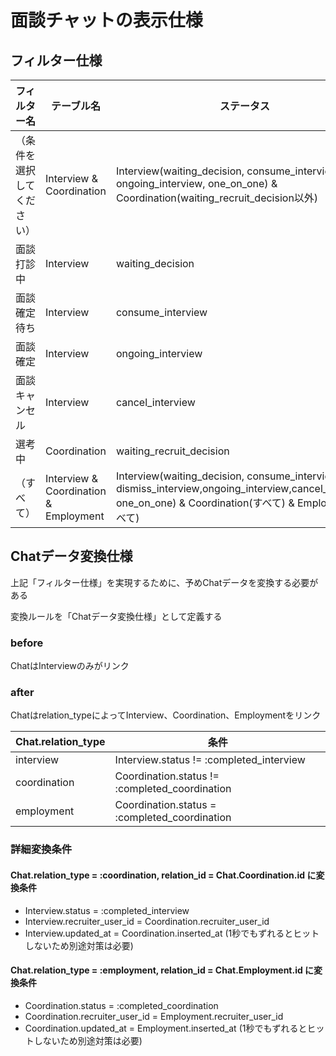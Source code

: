 # 面談チャットの表示仕様


## フィルター仕様

|フィルター名|テーブル名|ステータス|
|--------------|--------|--------- |
|（条件を選択してください）|Interview & Coordination|Interview(waiting_decision, consume_interview, ongoing_interview, one_on_one) & Coordination(waiting_recruit_decision以外)|
|面談打診中|Interview|waiting_decision|
|面談確定待ち|Interview|consume_interview|
|面談確定|Interview|ongoing_interview|
|面談キャンセル|Interview|cancel_interview|
|選考中|Coordination|waiting_recruit_decision|
| （すべて）|Interview & Coordination & Employment|Interview(waiting_decision, consume_interview, dismiss_interview,ongoing_interview,cancel_interview, one_on_one) & Coordination(すべて) & Employment(すべて)|


## Chatデータ変換仕様
上記「フィルター仕様」を実現するために、予めChatデータを変換する必要がある

変換ルールを「Chatデータ変換仕様」として定義する

### before

ChatはInterviewのみがリンク

### after

Chatはrelation_typeによってInterview、Coordination、Employmentをリンク

|Chat.relation_type|条件|
|--------------|--------|
|interview|Interview.status != :completed_interview|
|coordination|Coordination.status != :completed_coordination|
|employment|Coordination.status = :completed_coordination|

### 詳細変換条件

#### Chat.relation_type = :coordination, relation_id = Chat.Coordination.id に変換条件

* Interview.status = :completed_interview
* Interview.recruiter_user_id = Coordination.recruiter_user_id
* Interview.updated_at = Coordination.inserted_at (1秒でもずれるとヒットしないため別途対策は必要)

#### Chat.relation_type = :employment, relation_id = Chat.Employment.id に変換条件

* Coordination.status = :completed_coordination
* Coordination.recruiter_user_id = Employment.recruiter_user_id
* Coordination.updated_at = Employment.inserted_at (1秒でもずれるとヒットしないため別途対策は必要)

